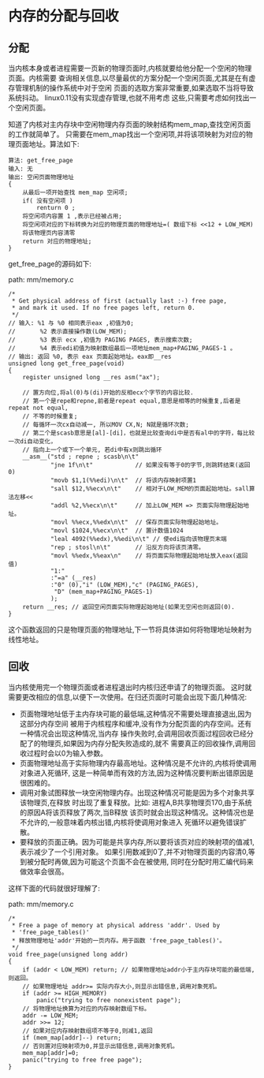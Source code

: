 内存的分配与回收
================================================================================

分配
--------------------------------------------------------------------------------

当内核本身或者进程需要一页新的物理页面时,内核就要给他分配一个空闲的物理页面。内核需要
查询相关信息,以尽量最优的方案分配一个空闲页面,尤其是在有虚存管理机制的操作系统中对于空闲
页面的选取方案非常重要,如果选取不当将导致系统抖动。 linux0.11没有实现虚存管理,也就不用考虑
这些,只需要考虑如何找出一个空闲页面。

知道了内核对主内存块中空闲物理内存页面的映射结构mem_map,查找空闲页面的工作就简单了。
只需要在mem_map找出一个空闲项,并将该项映射为对应的物理页面地址。算法如下:

```
算法: get_free_page
输入: 无
输出: 空闲页面物理地址
{
    从最后一项开始查找 mem_map 空闲项;
    if( 没有空闲项 )
        renturn 0 ;
    将空闲项内容置 1 ,表示已经被占用;
    将空闲项对应的下标转换为对应的物理页面的物理地址=( 数组下标 <<12 + LOW_MEM)
    将该物理页内容清零
    return 对应的物理地址;
}
```
get_free_page的源码如下:

path: mm/memory.c

```
/*
 * Get physical address of first (actually last :-) free page,
 * and mark it used. If no free pages left, return 0.
 */
// 输入: %1 与 %0 相同表示eax ,初值为0;
//       %2 表示直接操作数(LOW_MEM);
//       %3 表示 ecx ,初值为 PAGING PAGES, 表示搜索次数;
//       %4 表示edi初值为映射数组最后一项地址mem_map+PAGING_PAGES-1 。
// 输出: 返回 %0, 表示 eax 页面起始地址。eax即__res
unsigned long get_free_page(void)
{
    register unsigned long __res asm("ax");

    // 置方向位,将al(0)与(di)开始的反相ecx个字节的内容比较.
    // 第一个是repe和repne,前者是repeat equal,意思是相等的时候重复,后者是repeat not equal,
    // 不等的时候重复;
    // 每循环一次cx自动减一, 所以MOV CX,N; N就是循环次数;
    // 第二个是scasb意思是[al]-[di]，也就是比较查询di中是否有al中的字符，每比较一次di自动变化，
    // 指向上一个或下一个单元, 若di中有x则跳出循环
    __asm__("std ; repne ; scasb\n\t"
            "jne 1f\n\t"            // 如果没有等于0的字节,则跳转结束(返回0)
            "movb $1,1(%%edi)\n\t"  // 将该内存映射项置1
            "sall $12,%%ecx\n\t"    // 相对于LOW_MEM的页面起始地址。sall算法左移<<
            "addl %2,%%ecx\n\t"     // 加上LOW_MEM => 页面实际物理起始地址。
            "movl %%ecx,%%edx\n\t"  // 保存页面实际物理起始地址。
            "movl $1024,%%ecx\n\t"  // 置计数值1024
            "leal 4092(%%edx),%%edi\n\t" // 使edi指向该物理页末端
            "rep ; stosl\n\t"       // 沿反方向将该页清零。
            "movl %%edx,%%eax\n"    // 将页面实际物理起始地址放入eax(返回值)
            "1:"
            :"=a" (__res)
            :"0" (0),"i" (LOW_MEM),"c" (PAGING_PAGES),
             "D" (mem_map+PAGING_PAGES-1)
            );
    return __res; // 返回空闲页面实际物理起始地址(如果无空闲也则返回(0).
}
```

这个函数返回的只是物理页面的物理地址,下一节将具体讲如何将物理地址映射为线性地址。

回收
--------------------------------------------------------------------------------

当内核使用完一个物理页面或者进程退出时内核归还申请了的物理页面。
这时就需要更改相应的信息,以便下一次使用。在归还页面时可能会出现下面几种情况:

* 页面物理地址低于主内存块可能的最低端,这种情况不需要处理直接退出,因为这部分内存空间
  被用于内核程序和缓冲,没有作为分配页面的内存空间。还有一种情况会出现这种情况,当内存
  操作失败时,会调用回收页面过程回收已经分配了的物理页,如果因为内存分配失败造成的,就不
  需要真正的回收操作,调用回收过程时会以0为输入参数。
* 页面物理地址高于实际物理内存最高地址。这种情况是不允许的,内核将使调用对象进入死循环,
  这是一种简单而有效的方法,因为这种情况要判断出错原因是很困难的。
* 调用对象试图释放一块空闲物理内存。出现这种情况可能是因为多个对象共享该物理页,在释放
  时出现了重复释放。比如: 进程A,B共享物理页170,由于系统的原因A将该页释放了两次,当B释放
  该页时就会出现这种情况。这种情况也是不允许的,一般意味着内核出错,内核将使调用对象进入
  死循环以避免错误扩散。
* 要释放的页面正确。因为可能是共享内存,所以要将该页对应的映射项的值减1,表示减少了一个引用对象。
  如果引用数减到0了,并不对物理页面的内容清0,等到被分配时再做,因为可能这个页面不会在被使用,
  同时在分配时用汇编代码来做效率会很高。

这样下面的代码就很好理解了:

path: mm/memory.c

```
/*
 * Free a page of memory at physical address 'addr'. Used by
 * 'free_page_tables()'
 * 释放物理地址'addr'开始的一页内存。用于函数 'free_page_tables()'。
 */
void free_page(unsigned long addr)
{
    if (addr < LOW_MEM) return; // 如果物理地址addr小于主内存块可能的最低端,则返回。
    // 如果物理地址 addr>= 实际内存大小,则显示出错信息,调用对象死机。
    if (addr >= HIGH_MEMORY)
        panic("trying to free nonexistent page");
    // 将物理地址换算为对应的内存映射数组下标。
    addr -= LOW_MEM;
    addr >>= 12;
    // 如果对应内存映射数组项不等于0,则减1,返回
    if (mem_map[addr]--) return;
    // 否则置对应映射项为0,并显示出错信息,调用对象死机。
    mem_map[addr]=0;
    panic("trying to free free page");
}
```